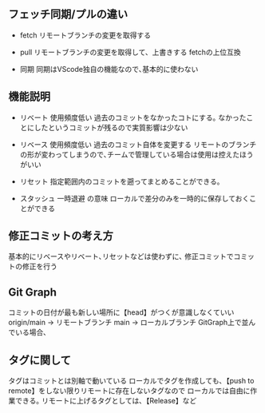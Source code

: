 ## フェッチ同期/プルの違い

- fetch
リモートブランチの変更を取得する

- pull
リモートブランチの変更を取得して、上書きする
fetchの上位互換

- 同期
同期はVScode独自の機能なので､基本的に使わない

## 機能説明

- リベート
使用頻度低い
過去のコミットをなかったコトにする｡
なかったことにしたというコミットが残るので実質影響は少ない

- リベース
使用頻度低い
過去のコミット自体を変更する
リモートのブランチの形が変わってしまうので､チームで管理している場合は使用は控えたほうがいい

- リセット
指定範囲内のコミットを遡ってまとめることができる｡

- スタッシュ
一時退避 の意味
ローカルで差分のみを一時的に保存しておくことができる


## 修正コミットの考え方
基本的にリベースやリベート､リセットなどは使わずに､
修正コミットでコミットの修正を行う


## Git Graph

コミットの日付が最も新しい場所に【head】がつくが意識しなくていい
origin/main → リモートブランチ
main → ローカルブランチ
GitGraph上で並んでいる場合､


## タグに関して
タグはコミットとは別軸で動いている
ローカルでタグを作成しても､【push to remote】をしない限りリモートに存在しないタグなので
ローカルでは自由に作業できる｡ リモートに上げるタグとしては､【Release】など
